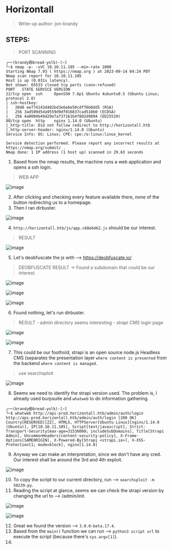 # Horizontall
> Write-up author: jon-brandy
## STEPS:
> PORT SCANNING

```
┌──(brandy㉿bread-yolk)-[~]
└─$ nmap -p- -sVC 10.10.11.105 --min-rate 1000
Starting Nmap 7.93 ( https://nmap.org ) at 2023-09-14 04:24 PDT
Nmap scan report for 10.10.11.105
Host is up (0.031s latency).
Not shown: 65533 closed tcp ports (conn-refused)
PORT   STATE SERVICE VERSION
22/tcp open  ssh     OpenSSH 7.6p1 Ubuntu 4ubuntu0.5 (Ubuntu Linux; protocol 2.0)
| ssh-hostkey: 
|   2048 ee774143d482bd3e6e6e50cdff6b0dd5 (RSA)
|   256 3ad589d5da9559d9df016837cad510b0 (ECDSA)
|_  256 4a0004b49d29e7af37161b4f802d9894 (ED25519)
80/tcp open  http    nginx 1.14.0 (Ubuntu)
|_http-title: Did not follow redirect to http://horizontall.htb
|_http-server-header: nginx/1.14.0 (Ubuntu)
Service Info: OS: Linux; CPE: cpe:/o:linux:linux_kernel

Service detection performed. Please report any incorrect results at https://nmap.org/submit/ .
Nmap done: 1 IP address (1 host up) scanned in 29.63 seconds
```

1. Based from the nmap results, the machine runs a web application and opens a ssh login.

> WEB APP

![image](https://github.com/jon-brandy/hackthebox/assets/70703371/92d91808-156d-4127-89ee-42ab039f7154)


2. After clicking and checking every feature available there, none of the button redirecting us to a homepage.
3. Then I ran dirbuster.

![image](https://github.com/jon-brandy/hackthebox/assets/70703371/03dbee97-db70-4c65-953f-80018286079e)


4. `http://horizontall.htb/js/app.c68eb462.js` should be our interest.

> RESULT

![image](https://github.com/jon-brandy/hackthebox/assets/70703371/b63f25b8-1c99-48c5-84f7-8a57b2671de6)


5. Let's deobfuscate the js with --> https://deobfuscate.io/

> DEOBFUSCATE RESULT -> Found a subdomain that could be our interest.

![image](https://github.com/jon-brandy/hackthebox/assets/70703371/2d13022f-2c63-47dd-ac13-60cdbd1178c9)


![image](https://github.com/jon-brandy/hackthebox/assets/70703371/b84c94d1-4d50-4de5-907f-ce13a8d01ac6)


![image](https://github.com/jon-brandy/hackthebox/assets/70703371/e76066e2-cd5c-49a0-9f18-fa652380cccf)



6. Found nothing, let's run dirbuster.

> RESULT - admin directory seems interesting - strapi CMS login page

![image](https://github.com/jon-brandy/hackthebox/assets/70703371/f5529234-b1b3-48d8-967c-2ca87c71272c)


![image](https://github.com/jon-brandy/hackthebox/assets/70703371/04960678-f4e0-4145-a645-8071fe489ba5)


7. This could be our foothold, strapi is an open source node.js Headless CMS (separates the presentation layer `where content is presented` from the backend `where content is managed`.

> use searchsploit

![image](https://github.com/jon-brandy/hackthebox/assets/70703371/ea596842-0cb4-4ada-b1c7-af6a87c681ea)


8. Seems we need to identify the strapi version used. The problem is, I already used burpsuite and `whatweb` to do information gathering.

```
┌──(brandy㉿bread-yolk)-[~]
└─$ whatweb http://api-prod.horizontall.htb/admin/auth/login
http://api-prod.horizontall.htb/admin/auth/login [200 OK] Country[RESERVED][ZZ], HTML5, HTTPServer[Ubuntu Linux][nginx/1.14.0 (Ubuntu)], IP[10.10.11.105], Script[text/javascript], Strict-Transport-Security[max-age=31536000; includeSubDomains], Title[Strapi Admin], UncommonHeaders[content-security-policy], X-Frame-Options[SAMEORIGIN], X-Powered-By[Strapi <strapi.io>], X-XSS-Protection[1; mode=block], nginx[1.14.0]
```

9. Anyway we can make an interpretation, since we don't have any cred. Our interest shall be around the 3rd and 4th exploit.

![image](https://github.com/jon-brandy/hackthebox/assets/70703371/7f7c1cc5-0e48-494f-8f8f-eedd294d0fb6)


10. To copy the script to our current directory, run --> `searchsploit -m 50239.py`.
11. Reading the script at glance, seems we can check the strapi version by changing the url to --> /admin/init.

![image](https://github.com/jon-brandy/hackthebox/assets/70703371/fc69ec36-6eec-4fff-b7d0-05ce69ec8b8a)


![image](https://github.com/jon-brandy/hackthebox/assets/70703371/3727ba97-7fb0-4d28-b35c-023c646a78cd)


12. Great we found the version --> `3.0.0-beta.17.4`.
13. Based from the `main()` function we can run --> `python3 script url` to execute the script (because there's `sys.argv[1]`).
14. 
